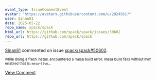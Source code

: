 ```yaml
---
event_type: IssueCommentEvent
avatar: "https://avatars.githubusercontent.com/u/2924561?"
user: Sinan81
date: 2025-05-22
repo_name: spack/spack
html_url: https://github.com/spack/spack/issues/50602
repo_url: https://github.com/spack/spack
---
```


<a href='https://github.com/Sinan81' target='_blank'>Sinan81</a> commented on issue <a href='https://github.com/spack/spack/issues/50602' target='_blank'>spack/spack#50602</a>.

<small>while doing a fresh install, encountered a mesa build error: mesa build fails without llvm enabled that is: `mesa~llvm`...</small>

<a href='https://github.com/spack/spack/issues/50602' target='_blank'>View Comment</a>